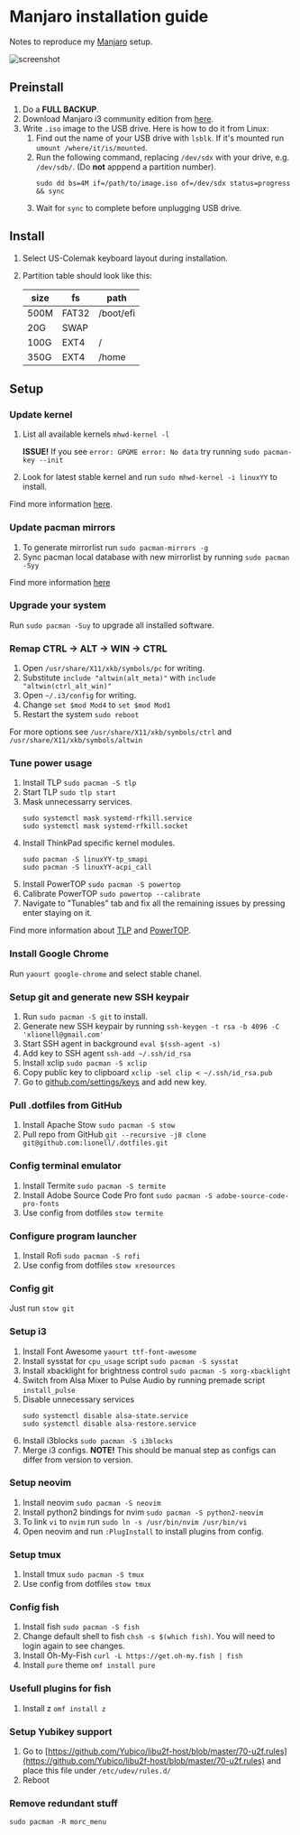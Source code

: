 # Manjaro installation guide

Notes to reproduce my [Manjaro](https://manjaro.org) setup.

![screenshot](https://raw.githubusercontent.com/lionell/manjaro-guide/master/2017-07-31-221323_2560x1440_scrot.png)

## Preinstall

1.  Do a **FULL BACKUP**.
1.  Download Manjaro i3 community edition from [here](https://manjaro.org/community-editions/).
1.  Write `.iso` image to the USB drive. Here is how to do it from Linux:
    1.  Find out the name of your USB drive with `lsblk`. If it's mounted run `umount /where/it/is/mounted`.
    1.  Run the following command, replacing `/dev/sdx` with your drive, e.g. `/dev/sdb/`. 
        (Do **not** apppend a partition number).
        ```shell
        sudo dd bs=4M if=/path/to/image.iso of=/dev/sdx status=progress && sync
        ```
    1.  Wait for `sync` to complete before unplugging USB drive.

## Install

1.  Select US-Colemak keyboard layout during installation.
1.  Partition table should look like this:

    | size | fs    | path      |
    |------|-------|-----------|
    | 500M | FAT32 | /boot/efi |
    | 20G  | SWAP  |           |
    | 100G | EXT4  | /         |
    | 350G | EXT4  | /home     |

## Setup

### Update kernel
1.  List all available kernels `mhwd-kernel -l`
    
    **ISSUE!** If you see `error: GPGME error: No data` try running `sudo pacman-key --init`

1.  Look for latest stable kernel and run `sudo mhwd-kernel -i linuxYY` to install.

Find more information [here](https://wiki.manjaro.org/index.php/Manjaro_Kernels).

### Update pacman mirrors

1.  To generate mirrorlist run `sudo pacman-mirrors -g`
1.  Sync pacman local database with new mirrorlist by running `sudo pacman -Syy`

Find more information [here](https://wiki.manjaro.org/index.php?title=Pacman-mirrors)

### Upgrade your system

Run `sudo pacman -Suy` to upgrade all installed software.

### Remap CTRL -> ALT -> WIN -> CTRL

1.  Open `/usr/share/X11/xkb/symbols/pc` for writing.
1.  Substitute `include "altwin(alt_meta)"` with `include "altwin(ctrl_alt_win)"`
1.  Open `~/.i3/config` for writing.
1.  Change `set $mod Mod4` to `set $mod Mod1`
1.  Restart the system `sudo reboot`

For more options see `/usr/share/X11/xkb/symbols/ctrl` and `/usr/share/X11/xkb/symbols/altwin`

### Tune power usage

1.  Install TLP `sudo pacman -S tlp`
1.  Start TLP `sudo tlp start`
1.  Mask unnecessarry services.
    ```shell
    sudo systemctl mask systemd-rfkill.service
    sudo systemctl mask systemd-rfkill.socket
    ```
1.  Install ThinkPad specific kernel modules.
    ```shell
    sudo pacman -S linuxYY-tp_smapi
    sudo pacman -S linuxYY-acpi_call
    ```
1.  Install PowerTOP `sudo pacman -S powertop`
1.  Calibrate PowerTOP `sudo powertop --calibrate`
1.  Navigate to "Tunables" tab and fix all the remaining issues by pressing enter staying on it.

Find more information about [TLP](https://wiki.archlinux.org/index.php/TLP) and [PowerTOP](https://wiki.archlinux.org/index.php/powertop).

### Install Google Chrome

Run `yaourt google-chrome` and select stable chanel.

### Setup git and generate new SSH keypair

1.  Run `sudo pacman -S git` to install.
1.  Generate new SSH keypair by running `ssh-keygen -t rsa -b 4096 -C 'xlionell@gmail.com'`
1.  Start SSH agent in background `eval $(ssh-agent -s)`
1.  Add key to SSH agent `ssh-add ~/.ssh/id_rsa`
1.  Install xclip `sudo pacman -S xclip`
1.  Copy public key to clipboard `xclip -sel clip < ~/.ssh/id_rsa.pub`
1.  Go to [github.com/settings/keys](https://github.com/settings/keys) and add new key.

### Pull .dotfiles from GitHub

1.  Install Apache Stow `sudo pacman -S stow`
1.  Pull repo from GitHub `git --recursive -j8 clone git@github.com:lionell/.dotfiles.git`

### Config terminal emulator

1.  Install Termite `sudo pacman -S termite`
1.  Install Adobe Source Code Pro font `sudo pacman -S adobe-source-code-pro-fonts`
1.  Use config from dotfiles `stow termite`

### Configure program launcher
1.  Install Rofi `sudo pacman -S rofi`
1.  Use config from dotfiles `stow xresources`

### Config git

Just run `stow git`

### Setup i3
1.  Install Font Awesome `yaourt ttf-font-awesome`
1.  Install sysstat for `cpu_usage` script `sudo pacman -S sysstat`
1.  Install xbacklight for brightness control `sudo pacman -S xorg-xbacklight`
1.  Switch from Alsa Mixer to Pulse Audio by running premade script `install_pulse`
1.  Disable unnecessary services 
    ```
    sudo systemctl disable alsa-state.service
    sudo systemctl disable alsa-restore.service
    ```
1.  Install i3blocks `sudo pacman -S i3blocks`
1.  Merge i3 configs.
    **NOTE!** This should be manual step as configs can differ from version to version.

### Setup neovim
1.  Install neovim `sudo pacman -S neovim`
1.  Install python2 bindings for nvim `sudo pacman -S python2-neovim`
1.  To link `vi` to `nvim` run `sudo ln -s /usr/bin/nvim /usr/bin/vi`
1.  Open neovim and run `:PlugInstall` to install plugins from config.

### Setup tmux
1.  Install tmux `sudo pacman -S tmux`
1.  Use config from dotfiles `stow tmux`

### Config fish
1.  Install fish `sudo pacman -S fish`
1.  Change default shell to fish `chsh -s $(which fish)`. You will need to login again to see changes.
1.  Install Oh-My-Fish `curl -L https://get.oh-my.fish | fish`
1.  Install `pure` theme `omf install pure`

### Usefull plugins for fish
1.  Install z `omf install z`

### Setup Yubikey support
1.  Go to [https://github.com/Yubico/libu2f-host/blob/master/70-u2f.rules](https://github.com/Yubico/libu2f-host/blob/master/70-u2f.rules)
    and place this file under `/etc/udev/rules.d/`
1.  Reboot

### Remove redundant stuff

```shell
sudo pacman -R morc_menu
```
